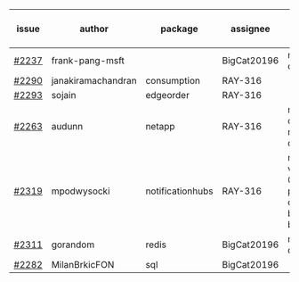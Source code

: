 | issue | author | package | assignee | bot advice | created date of issue | target release date | date from target |
| ------ | ------ | ------ | ------ | ------ | ------ | ------ | :-----: |
| [#2237](https://github.com/Azure/sdk-release-request/issues/2237) | frank-pang-msft |   | BigCat20196 | new comment.  <br> | 11-19 | 12-02 |   |
| [#2290](https://github.com/Azure/sdk-release-request/issues/2290) | janakiramachandran | consumption | RAY-316 |   | 12-08 | 12-22 |   |
| [#2293](https://github.com/Azure/sdk-release-request/issues/2293) | sojain | edgeorder | RAY-316 |   | 12-09 | 12-23 |   |
| [#2263](https://github.com/Azure/sdk-release-request/issues/2263) | audunn | netapp | RAY-316 | new comment.  <br> release date < 2 ! <br> | 11-26 | 12-20 | 1 |
| [#2319](https://github.com/Azure/sdk-release-request/issues/2319) | mpodwysocki | notificationhubs | RAY-316 | new version is 0.0.0, please check base branch!   | 12-17 | 01-03 |   |
| [#2311](https://github.com/Azure/sdk-release-request/issues/2311) | gorandom | redis | BigCat20196 |   release date < 2 ! <br> | 12-15 | 12-17 | -1 |
| [#2282](https://github.com/Azure/sdk-release-request/issues/2282) | MilanBrkicFON | sql | BigCat20196 |   | 12-06 | 12-10 |   |
